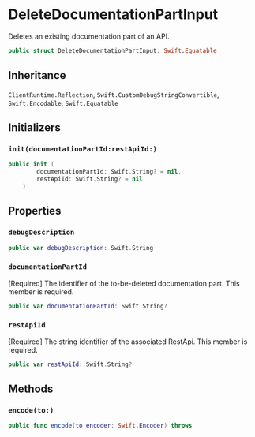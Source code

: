 # DeleteDocumentationPartInput

Deletes an existing documentation part of an API.

``` swift
public struct DeleteDocumentationPartInput: Swift.Equatable 
```

## Inheritance

`ClientRuntime.Reflection`, `Swift.CustomDebugStringConvertible`, `Swift.Encodable`, `Swift.Equatable`

## Initializers

### `init(documentationPartId:restApiId:)`

``` swift
public init (
        documentationPartId: Swift.String? = nil,
        restApiId: Swift.String? = nil
    )
```

## Properties

### `debugDescription`

``` swift
public var debugDescription: Swift.String 
```

### `documentationPartId`

\[Required\] The identifier of the to-be-deleted documentation part.
This member is required.

``` swift
public var documentationPartId: Swift.String?
```

### `restApiId`

\[Required\] The string identifier of the associated RestApi.
This member is required.

``` swift
public var restApiId: Swift.String?
```

## Methods

### `encode(to:)`

``` swift
public func encode(to encoder: Swift.Encoder) throws 
```
